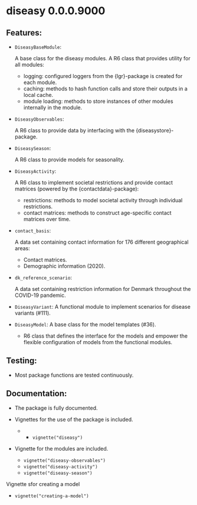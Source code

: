 # diseasy 0.0.0.9000

## Features:

* `DiseasyBaseModule`:

  A base class for the diseasy modules. A R6 class that provides utility for all modules:

  * logging: configured loggers from the {lgr}-package is created for each module.
  * caching: methods to hash function calls and store their outputs in a local cache.
  * module loading: methods to store instances of other modules internally in the module.

* `DiseasyObservables`:

  A R6 class to provide data by interfacing with the {diseasystore}-package.

* `DiseasySeason`:

  A R6 class to provide models for seasonality.

* `DiseasyActivity`:

  A R6 class to implement societal restrictions and provide contact matrices (powered by the {contactdata}-package):

  * restrictions: methods to model societal activity through individual restrictions.
  * contact matrices: methods to construct age-specific contact matrices over time.

* `contact_basis`:

  A data set containing contact information for 176 different geographical areas:

  * Contact matrices.
  * Demographic information (2020).

* `dk_reference_scenario`:

  A data set containing restriction information for Denmark throughout the COVID-19 pandemic.

* `DiseasyVariant`: A functional module to implement scenarios for disease variants (#111).

* `DiseasyModel`: A base class for the model templates (#36).
  * R6 class that defines the interface for the models and empower the flexible configuration of models from the
    functional modules.

## Testing:

* Most package functions are tested continuously.

## Documentation:

* The package is fully documented.

* Vignettes for the use of the package is included.
  -   - `vignette("diseasy")`

* Vignette for the modules are included.
  * `vignette("diseasy-observables")`
  * `vignette("diseasy-activity")`
  * `vignette("diseasy-season")`


Vignette sfor creating a model
  - `vignette("creating-a-model")`